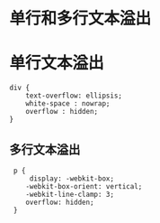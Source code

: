 # 单行和多行文本溢出

# 单行文本溢出

```
div {
    text-overflow: ellipsis;
    white-space : nowrap;
    overflow : hidden;
}

```

## 多行文本溢出

```
 p {
     display: -webkit-box;
    -webkit-box-orient: vertical;
    -webkit-line-clamp: 3;
    overflow: hidden;
 }
```